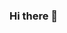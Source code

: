 ### Hi there 👋

<!--
**deng-h/deng-h** is a ✨ _special_ ✨ repository because its `README.md` (this file) appears on your GitHub profile.

Here are some ideas to get you started:

- 🔭 I’m currently working on machine vision
- 🌱 I’m currently learning opencv
- 👯 I’m looking to collaborate on ...
- 🤔 I’m looking for help with ...
-->
